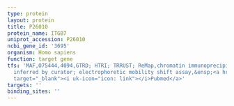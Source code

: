 ```yaml
---
type: protein
layout: protein
title: P26010
protein_name: ITGB7
uniprot_accession: P26010
ncbi_gene_id: '3695'
organism: Homo sapiens
function: target gene
tfs: 'MAF,O75444,4094,GTRD; HTRI; TRRUST; ReMap,chromatin immunoprecipitation assay;
  inferred by curator; electrophoretic mobility shift assay,&ensp;<a href="https://www.ncbi.nlm.nih.gov/pubmed/?term=17490615%5Buid%5D"
  target="_blank"><i uk-icon="icon: link"></i>Pubmed</a>'
targets: ''
binding_sites: ''
---
```

